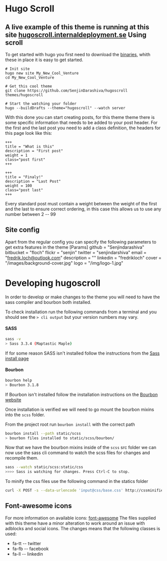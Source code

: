 Hugo Scroll
=
A live example of this theme is running at this site [hugoscroll.internaldeployment.se](http://hugoscroll.internaldeployment.se)
Using scroll
-
To get started with hugo you first need to download the [binaries](), whith these in place it is easy to get started.

    # Init site
    hugo new site My_New_Cool_Venture
    cd My_New_Cool_Venture

    # Get this cool theme
    git clone https://github.com/SenjinDarashiva/hugoscroll themes/hugoscroll

    # Start the watching your folder
    hugo --buildDrafts --theme="hugoscroll" --watch server

With this done you can start creating posts, for this theme theme there is some specific information that needs to be added to your
post header. For the first and the last post you need to add a class definition, the headers for this page look like this:

    +++
    title = "What is this"
    description = "First post"
    weight = 1
    class="post first"
    +++

    +++
    title = "Finaly!"
    description = "Last Post"
    weight = 100
    class="post last"
    +++

Every standard post must contain a weight between the weight of the first and the last to ensure correct ordering, in this case this
allows us to use any number between 2 -- 99

Site config
-
Apart from the regular config you can specify the following parameters to get extra features in the theme
    [Params]
      github = "Senjindarashiva"
      bitbucket = "floch"
      flickr = "senjin"
      twitter = "senjindarshiva"
      email = "fredrik.loch@outlook.com"
      description = ""
      linkedin = "fredrikloch"
      cover = "/images/background-cover.jpg"
      logo = "/img/logo-1.jpg"

Developing hugoscroll
=
In order to develop or make changes to the theme you will need to have the sass compiler and bourbon both installed.

To check installation run the following commands from a terminal and you should see the `> cli output` but your version numbers may vary.

#### SASS
```bash
sass -v
> Sass 3.3.4 (Maptastic Maple)
```
If for some reason SASS isn't installed follow the instructions from the [Sass install page](http://sass-lang.com/install)

#### Bourbon
```bash
bourbon help
> Bourbon 3.1.8
```
If Bourbon isn't installed follow the installation instructions on the [Bourbon website](http://bourbon.io)

Once installation is verified we will need to go mount the bourbon mixins into the `scss` folder.

From the project root run `bourbon install` with the correct path
```bash
bourbon install --path static/scss
> bourbon files installed to static/scss/bourbon/
```

Now that we have the bourbon mixins inside of the `scss` src folder we can now use the sass cli command to watch the scss files for changes and recompile them.

```bash
sass --watch static/scss:static/css
>>>> Sass is watching for changes. Press Ctrl-C to stop.
```

To minify the css files use the following command in the statics folder

```bash
curl -X POST -s --data-urlencode 'input@css/base.css' http://cssminifier.com/raw > css/base.min.css
```

Font-awesome icons
-
For more information on available icons: [font-awesome](http://fortawesome.github.io/Font-Awesome/)
The files supplied with this theme have a minor alteration to work around an issue with adblocks and social icons.
The changes means that the following classes is used:

* fa-tt -- twitter
* fa-fb -- facebook
* fa-ll -- linkedin
